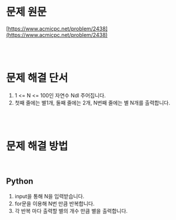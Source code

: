 # 문제 원문

[https://www.acmicpc.net/problem/2438](https://www.acmicpc.net/problem/2438)

<br><br>

# 문제 해결 단서

1. 1 <= N <= 100인 자연수 Ndl 주어집니다.
2. 첫째 줄에는 별1개, 둘째 줄에는 2개, N번째 줄에는 별 N개를 출력합니다.

<br><br>

# 문제 해결 방법

<br>

## Python

1. input을 통해 N을 입력받습니다.
2. for문을 이용해 N번 만큼 반복합니다.
3. 각 반복 마다 출력할 별의 개수 만큼 별을 출력합니다.
